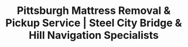 ---
layout: location.njk
title: "Pittsburgh Mattress Removal & Pickup Service | Steel City Bridge & Hill Navigation Specialists"
metaDescription: "Professional mattress removal in Pittsburgh, PA - City of 446 Bridges and Three Rivers. Expert pickup for hillside homes, student housing, UPMC employees, and historic neighborhoods. $125 next-day service with guaranteed recycling."
permalink: /mattress-removal/pennsylvania/pittsburgh/
city: Pittsburgh
state: Pennsylvania
stateAbbr: PA
tier: 1
zipCodes: ['15201', '15202', '15203', '15204', '15205', '15206', '15207', '15208', '15209', '15210', '15211', '15212', '15213', '15214', '15215', '15216', '15217', '15218', '15219', '15220', '15221', '15222', '15223', '15224', '15225', '15226', '15227', '15228', '15229', '15232', '15233', '15234', '15235', '15236', '15237', '15238', '15239', '15241', '15243', '15260', '15290']
coordinates: 
  lat: 40.4406
  lng: -79.9959
neighborhoods:
  - name: "Oakland University District"
    zipCodes: ["15213", "15260"]
  - name: "South Side Slopes"
    zipCodes: ["15203"]
  - name: "Mexican War Streets North Side"
    zipCodes: ["15212"]
  - name: "Squirrel Hill"
    zipCodes: ["15217", "15232"]
  - name: "Shadyside"
    zipCodes: ["15232"]
  - name: "Lawrenceville"
    zipCodes: ["15201"]
  - name: "Strip District"
    zipCodes: ["15222"]
  - name: "Point Breeze"
    zipCodes: ["15208"]
  - name: "Friendship"
    zipCodes: ["15224"]
  - name: "East Liberty"
    zipCodes: ["15206"]
  - name: "Bloomfield"
    zipCodes: ["15224"]
  - name: "Polish Hill"
    zipCodes: ["15219"]
  - name: "South Side Flats"
    zipCodes: ["15203"]
  - name: "Mount Washington"
    zipCodes: ["15211"]
  - name: "Highland Park"
    zipCodes: ["15206"]
  - name: "Greenfield"
    zipCodes: ["15207"]
  - name: "Brookline"
    zipCodes: ["15226"]
  - name: "Beechview"
    zipCodes: ["15216"]
pricing:
  singleMattress: "$125"
  doubleMattress: "$155"
  tripleMattress: "$180"
nearbyCities:
  - name: "Philadelphia"
    slug: "philadelphia"
    isSuburb: false
    distance: "305"
  - name: "Bethel Park"
    slug: "bethel-park"
    isSuburb: true
    distance: "12"
  - name: "Greensburg"
    slug: "greensburg"
    isSuburb: true
    distance: "28"
  - name: "McKeesport"
    slug: "mckeesport"
    isSuburb: true
    distance: "15"
  - name: "Monroeville"
    slug: "monroeville"
    isSuburb: true
    distance: "18"
localRegulations: "Allegheny County requires pre-arrangement for bulky waste disposal with approved waste management companies, with 40-pound container weight limits and municipal fines for improper disposal. Pittsburgh's Environmental Services does not accept mattresses in regular collection, requiring residents to coordinate with private haulers or transfer station visits during limited hours."
recyclingPartners: ["Waste Management Pennsylvania", "Republic Services Allegheny", "Penn Waste", "Allegheny County Environmental Services"]
reviews:
  count: 312
  featured:
    - author: "Sarah M."
      text: "Perfect for our South Side Slopes move! They handled those crazy steep streets and narrow stairs like pros. Saved us from trying to navigate the city steps ourselves."
      neighborhood: "South Side Slopes"
    - author: "Mike R."
      text: "Great service during finals week at Pitt. They worked around our Oakland apartment's tight parking and got everything done while we were in class. No hassle with the city disposal requirements."
      neighborhood: "Oakland University District"
    - author: "Jennifer K."
      text: "Amazing team navigated our Squirrel Hill row house perfectly. They knew exactly how to handle the narrow street and got it done quickly during our UPMC rotation schedule change."
      neighborhood: "Squirrel Hill"
faqs:
  - question: "Do you navigate Pittsburgh's challenging hills and bridge access?"
    answer: "Yes, our team specializes in Pittsburgh's unique geography including the South Side Slopes, Mount Washington inclines, and steep hillside neighborhoods. We understand the city's 446 bridges, Three Rivers navigation, and the extensive city steps system that connects 66 of Pittsburgh's 90 neighborhoods."
  - question: "Can you handle student housing in Oakland and university areas?"
    answer: "Absolutely. We coordinate with University of Pittsburgh and Carnegie Mellon student housing patterns, understanding semester schedules and the high rental turnover in Oakland, Squirrel Hill, and Shadyside. Our service works around academic calendars and provides convenient pickup during busy move-out periods."
  - question: "How do you work with UPMC and healthcare professionals?"
    answer: "We provide flexible scheduling for UPMC's 92,000+ employees and healthcare workers throughout Pittsburgh's medical district. Our team understands 12-hour shifts, rotation schedules, and the demanding timing needs of Pennsylvania's largest healthcare system."
  - question: "Do you eliminate Allegheny County's bulky waste coordination?"
    answer: "Yes, our service bypasses Allegheny County's pre-arrangement requirements, 40-pound container limits, and municipal disposal restrictions. No need to coordinate with approved waste haulers or visit transfer stations during limited hours - just convenient next-day professional pickup."
  - question: "Can you access historic neighborhoods and row houses?"
    answer: "Definitely. Our team regularly services Pittsburgh's characteristic row houses in neighborhoods like Mexican War Streets, Polish Hill, and Bloomfield. We understand narrow street access, limited parking challenges, and the unique logistics of historic housing stock built around 1942."
  - question: "How do you handle winter weather and seasonal access?"
    answer: "We coordinate with Pittsburgh's winter conditions including the city's 1,200+ miles of streets requiring snow management. Our service adapts to seasonal weather patterns and provides reliable pickup even during challenging winter conditions that affect the region."
  - question: "What about Three Rivers area and Strip District access?"
    answer: "We regularly service properties throughout the Strip District, North Shore, and Three Rivers convergence areas. Our team understands bridge access patterns, downtown parking restrictions, and the unique logistics of riverfront and warehouse district properties."
  - question: "Do you support Pittsburgh's environmental and recycling values?"
    answer: "Yes, our recycling process aligns with Pittsburgh's comprehensive environmental initiatives and the University of Pittsburgh's recycling program established in 1990. Every mattress gets completely recycled rather than adding to regional landfill pressure, supporting the environmental stewardship that defines modern Pittsburgh."

pageContent:
  heroTitle: "Pittsburgh Mattress Removal: Steel City Navigation Experts"
  heroDescription: "Next-day mattress pickup for the City of 446 Bridges and Three Rivers. Professional service for hillside homes, university students, healthcare workers, and historic neighborhoods. $125 pickup with guaranteed recycling - over 1 million mattresses recycled nationwide."
  
  aboutService: "Professional mattress removal service designed for Pittsburgh's unique geography and community needs. Our $125 flat-rate service eliminates Allegheny County's pre-arrangement requirements, municipal disposal restrictions, and the complex logistics of navigating 446 bridges and steep hillside terrain that make standard waste removal challenging.

We specialize in Pittsburgh's distinctive access challenges - from South Side Slopes city steps to narrow Mexican War Streets row houses. Our team understands Three Rivers navigation, bridge routing, and the seasonal weather patterns that affect service throughout Pennsylvania's second-largest city.

For University of Pittsburgh and Carnegie Mellon students, we coordinate seamlessly with semester schedules and high rental turnover in Oakland, Squirrel Hill, and Shadyside neighborhoods. UPMC's 92,000+ healthcare employees receive priority scheduling that works around medical rotations and demanding hospital schedules.

Our licensed, insured team provides reliable mattress removal service throughout Pittsburgh's 303,620 residents across 90 distinct neighborhoods. From Mount Washington incline access to Strip District warehouse conversions, we deliver dependable pickup that eliminates county coordination requirements and municipal disposal limitations.

Every mattress gets completely recycled through our certified network - supporting Pittsburgh's environmental leadership while ensuring zero regional landfill impact. Professional disposal that aligns with the University of Pittsburgh's established recycling programs and the environmental stewardship expected by Steel City residents."

  serviceAreasIntro: "Professional mattress pickup throughout Pittsburgh's distinctive neighborhoods, from riverside flats to hilltop slopes:"

  regulationsCompliance: "Allegheny County requires pre-arrangement for bulky waste disposal through approved waste management companies, with 40-pound container weight limits and municipal fines for improper mattress disposal. Pittsburgh's Environmental Services excludes mattresses from regular collection, forcing residents to coordinate private haulers or visit transfer stations during limited operating hours.

Our professional mattress removal service provides guaranteed next-day pickup that works around your schedule without county pre-arrangements, weight restrictions, or municipal coordination requirements. We handle all Allegheny County compliance and work directly with certified recycling facilities, eliminating the complex disposal logistics that complicate moves in Pittsburgh's challenging terrain entirely."

  environmentalImpact: "Every mattress we remove from Pittsburgh homes gets completely recycled rather than adding to regional landfill pressure. Steel springs become construction materials, while foam transforms into carpet padding and insulation for Pennsylvania building projects.

This responsible approach supports Pittsburgh's comprehensive environmental programs and the University of Pittsburgh's recycling initiatives established in 1990. From Steel City industrial environmental compliance to university sustainability programs, our recycling process aligns with the responsible resource management throughout the region.

Our recycling network has processed over 1 million mattresses nationwide, turning waste into valuable materials while eliminating environmental impact through professional disposal methods that match the environmental responsibility expected by Pittsburgh's environmentally conscious community."

  howItWorksScheduling: "Next-day appointments available throughout all Pittsburgh neighborhoods. Book online in 60 seconds or call. We coordinate with university schedules, healthcare shifts, bridge access patterns, and seasonal weather for maximum convenience."

  howItWorksService: "Our licensed team handles pickup from any Pittsburgh property - hillside homes, university apartments, or historic row houses. We navigate steep streets efficiently, coordinate with bridge access, and ensure service that works around your Steel City lifestyle."

  howItWorksDisposal: "Your mattress goes directly to our certified recycling partners where 100% of materials get processed into new products. Zero Allegheny County waste facility impact, maximum environmental benefit - all handled professionally without you coordinating with municipal disposal systems."

  sidebarStats:
    mattressesRemoved: "2,847"

  uniqueContent: "Pittsburgh presents mattress removal opportunities that reflect its extraordinary position as Pennsylvania's Steel City and the City of 446 Bridges, where challenging topography meets major university presence across 303,620 residents in 90 distinct neighborhoods that balance historic preservation with modern development throughout Allegheny County's diverse landscape.

Our professional service integrates with Pittsburgh's distinctive geographic character shaped by Three Rivers convergence and extreme hillside terrain. The South Side Slopes concentration of city steps equivalent to 15-story building climbs creates access challenges requiring specialized equipment and route planning understanding vertical navigation logistics. Mount Washington's historic Monongahela Incline at 35-degree angles adds unique access considerations for hillside property coordination.

University community integration distinguishes Pittsburgh from typical major cities. University of Pittsburgh and Carnegie Mellon's combined enrollment creates massive student housing turnover with 52.84% rental occupancy throughout Oakland, Squirrel Hill, and Shadyside neighborhoods. Semester-based moving cycles generate predictable furniture disposal needs during May graduation, August orientation, and December semester breaks requiring coordination with academic calendar timing.

UPMC's position as Pennsylvania's largest non-governmental employer with 92,000+ employees creates healthcare professional scheduling demands requiring flexible coordination around medical rotation patterns and hospital shift schedules. The concentration of major medical facilities throughout Oakland and Shadyside areas generates consistent residential mobility requiring professional service understanding healthcare timing constraints.

Historic housing stock integration creates access complexities requiring specialized navigation through neighborhoods like Mexican War Streets, Polish Hill, and Bloomfield row house districts. The median housing build year of 1942 generates narrow street patterns, limited vehicle access, and preservation area considerations requiring professional service understanding historic neighborhood logistics and architectural constraints.

Bridge navigation expertise sets Pittsburgh service apart from standard metropolitan areas. The 446 bridges throughout the region create unique routing challenges requiring local knowledge of Three Sisters Bridges access patterns, tunnel systems, and seasonal bridge maintenance schedules affecting residential area connectivity. Downtown parking restrictions and narrow pedestrian bridge spaces add logistical considerations for professional service coordination.

Environmental consciousness reflects both industrial heritage responsibility and university sustainability leadership. Pittsburgh's comprehensive environmental programs and the University of Pittsburgh's established recycling initiatives create community expectations for responsible waste management beyond standard municipal services. Steel City environmental compliance traditions and academic sustainability programs drive demand for professional recycling services rather than traditional disposal coordination.

Our pricing remains consistent despite Pittsburgh's complex geographic character combining hillside access challenges with bridge navigation requirements and university scheduling coordination. Whether accessing South Side Slopes through city steps systems, coordinating with UPMC medical rotation schedules, or navigating Mexican War Streets historic preservation areas, transparent rates apply throughout Steel City's diverse neighborhoods. This approach reflects our commitment to serving Pittsburgh residents with professional excellence matching the industrial standards and environmental stewardship that define this distinctive Pennsylvania river city."
---